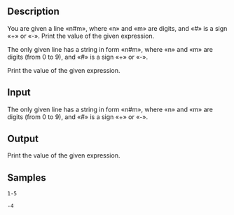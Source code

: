 ## Description

<div><p>You are given a line «<span class="tex-font-style-tt">n#m</span>», where «<span class="tex-font-style-tt">n</span>» and «<span class="tex-font-style-tt">m</span>» are digits, and «<span class="tex-font-style-tt">#</span>» is a sign «<span class="tex-font-style-tt">+</span>» or «<span class="tex-font-style-tt">-</span>». Print the value of the given expression.</p></div><div class="input-specification"><p>The only given line has a string in form «<span class="tex-font-style-tt">n#m</span>», where «<span class="tex-font-style-tt">n</span>» and «<span class="tex-font-style-tt">m</span>» are digits (from 0 to 9), and «<span class="tex-font-style-tt">#</span>» is a sign «<span class="tex-font-style-tt">+</span>» or «<span class="tex-font-style-tt">-</span>».</p></div><div class="output-specification"><p>Print the value of the given expression.</p></div>


## Input

<p>The only given line has a string in form «<span class="tex-font-style-tt">n#m</span>», where «<span class="tex-font-style-tt">n</span>» and «<span class="tex-font-style-tt">m</span>» are digits (from 0 to 9), and «<span class="tex-font-style-tt">#</span>» is a sign «<span class="tex-font-style-tt">+</span>» or «<span class="tex-font-style-tt">-</span>».</p>


## Output

<p>Print the value of the given expression.</p>


## Samples

```input1
1-5

```

```output1
-4

```



